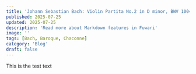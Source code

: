 ```yaml
---
title: 'Johann Sebastian Bach: Violin Partita No.2 in D minor, BWV 1004' 
published: 2025-07-25
updated: 2025-07-25
description: 'Read more about Markdown features in Fuwari'
image: ''
tags: [Bach, Baroque, Chaconne]
category: 'Blog'
draft: false 
---
```


This is the test text